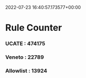 2022-07-23 16:40:57.173577+00:00
# Rule Counter 
 ### UCATE : 474175

 ### Veneto : 22789

 ### Allowlist : 13924
